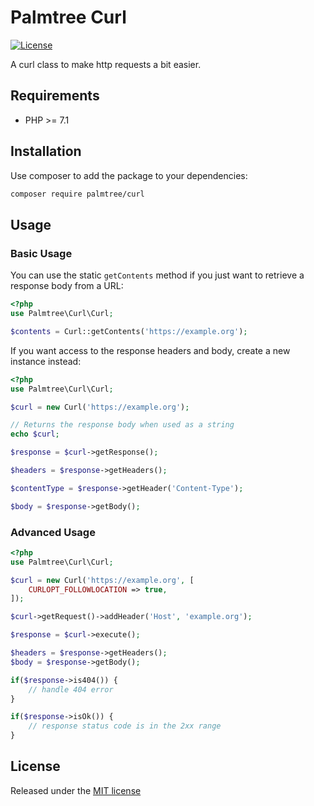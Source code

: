 # Palmtree Curl

[![License](http://img.shields.io/packagist/l/palmtree/curl.svg)](LICENSE)

A curl class to make http requests a bit easier.

## Requirements
* PHP >= 7.1

## Installation

Use composer to add the package to your dependencies:
```bash
composer require palmtree/curl
```

## Usage

### Basic Usage
You can use the static `getContents` method if you just want to retrieve a response body from a URL:

```php
<?php
use Palmtree\Curl\Curl;

$contents = Curl::getContents('https://example.org'); 
```

If you want access to the response headers and body, create a new instance instead:

```php
<?php
use Palmtree\Curl\Curl;

$curl = new Curl('https://example.org');

// Returns the response body when used as a string
echo $curl;

$response = $curl->getResponse();

$headers = $response->getHeaders();

$contentType = $response->getHeader('Content-Type');

$body = $response->getBody();
```

### Advanced Usage

```php
<?php
use Palmtree\Curl\Curl;

$curl = new Curl('https://example.org', [
    CURLOPT_FOLLOWLOCATION => true,
]);

$curl->getRequest()->addHeader('Host', 'example.org');

$response = $curl->execute();

$headers = $response->getHeaders();
$body = $response->getBody();

if($response->is404()) {
    // handle 404 error
}

if($response->isOk()) {
    // response status code is in the 2xx range
}

```

## License

Released under the [MIT license](LICENSE)
